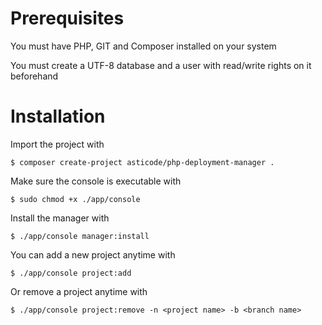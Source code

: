 # Prerequisites

You must have PHP, GIT and Composer installed on your system

You must create a UTF-8 database and a user with read/write rights on it beforehand

# Installation

Import the project with

    $ composer create-project asticode/php-deployment-manager .
    
Make sure the console is executable with

    $ sudo chmod +x ./app/console
    
Install the manager with

    $ ./app/console manager:install
    
You can add a new project anytime with

    $ ./app/console project:add
    
Or remove a project anytime with

    $ ./app/console project:remove -n <project name> -b <branch name>
